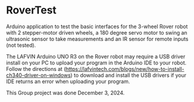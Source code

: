 # RoverTest
Arduino application to test the basic interfaces for the 3-wheel Rover robot with 2 stepper-motor driven wheels, a 180 degree servo motor to swing an ultrasonic sensor to take measurements and an IR sensor for remote inputs (not tested).   

The LAFVIN Arduino UNO R3 on the Rover robot may require a USB driver install on your PC to upload your program in the Arduino IDE to your robot.  Follow the directions at (https://lafvintech.com/blogs/new/how-to-install-ch340-driver-on-windows) to download and install the USB drivers if your IDE returns an error when uploading your program.

This Group project was done December 3, 2024.

